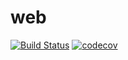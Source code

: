 # web
[![Build Status](https://travis-ci.org/MAKENTNU/web.svg?branch=master)](https://travis-ci.org/MAKENTNU/web)
[![codecov](https://codecov.io/gh/MAKENTNU/web/graph/badge.svg)](https://codecov.io/gh/MAKENTNU/web)
